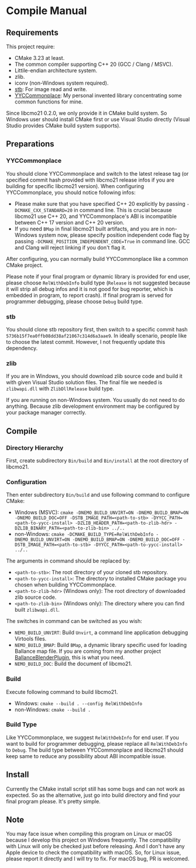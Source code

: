 # Compile Manual

## Requirements

This project require:

* CMake 3.23 at least.
* The common compiler supporting C++ 20 (GCC / Clang / MSVC).
* Littile-endian architecture system.
* zlib.
* iconv (non-Windows system required).
* [stb](https://github.com/nothings/stb): For image read and write.
* [YYCCommonplace](https://github.com/yyc12345/YYCCommonplace): My personal invented library concentrating some common functions for mine.

Since libcmo21 0.2.0, we only provide it in CMake build system. So Windows user should install CMake first or use Visual Studio directly (Visual Studio provides CMake build system supports).

## Preparations

### YYCCommonplace

You should clone YYCCommonplace and switch to the latest release tag (or specified commit hash provided with libcmo21 release infos if you are building for specific libcmo21 version). When configuring YYCCommonplace, you should notice following infos:

* Please make sure that you have specified C++ 20 explicitly by passing `-DCMAKE_CXX_STANDARD=20` in command line. This is crucial because libcmo21 use C++ 20, and YYCCommonplace's ABI is incompatible between C++ 17 version and C++ 20 version.
* If you need `BMap` in final libcmo21 built artifacts, and you are in non-Windows system now, please specify position independent code flag by passing `-DCMAKE_POSITION_INDEPENDENT_CODE=True` in command line. GCC and Clang will reject linking if you don't flag it.

After configuring, you can normally build YYCCommonplace like a common CMake project.

Please note if your final program or dynamic library is provided for end user, please choose `RelWithDebInfo` build type (`Release` is not suggested because it will strip all debug infos and it is not good for bug reporter, which is embedded in program, to report crash). If final program is served for programmer debugging, please choose `Debug` build type.

### stb

You should clone stb repository first, then switch to a specific commit hash `5736b15f7ea0ffb08dd38af21067c314d6a3aae9`. In ideally scenario, people like to choose the latest commit. However, I not frequently update this dependency.

### zlib

If you are in Windows, you should download zlib source code and build it with given Visual Studio solution files. The final file we needed is `zlibwapi.dll` with `ZlibDllRelease` build type.

If you are running on non-Windows system. You usually do not need to do anything. Because zlib development environment may be configured by your package manager correctly.

## Compile

### Directory Hierarchy

First, create subdirectory `Bin/build` and `Bin/install` at the root directory of libcmo21.

### Configuration

Then enter subdirectory `Bin/build` and use following command to configure CMake:

- Windows (MSVC): `cmake -DNEMO_BUILD_UNVIRT=ON -DNEMO_BUILD_BMAP=ON -DNEMO_BUILD_DOC=OFF -DSTB_IMAGE_PATH=<path-to-stb> -DYYCC_PATH=<path-to-yycc-install> -DZLIB_HEADER_PATH=<path-to-zlib-hdr> -DZLIB_BINARY_PATH=<path-to-zlib-bin> ../..`
- non-Windows: `cmake -DCMAKE_BUILD_TYPE=RelWithDebInfo -DNEMO_BUILD_UNVIRT=ON -DNEMO_BUILD_BMAP=ON -DNEMO_BUILD_DOC=OFF -DSTB_IMAGE_PATH=<path-to-stb> -DYYCC_PATH=<path-to-yycc-install> ../..`

The arguments in command should be replaced by:

* `<path-to-stb>`: The root directory of your cloned stb repository.
* `<path-to-yycc-install>`: The directory to installed CMake package you chosen when building YYCCommonplace.
* `<path-to-zlib-hdr>` (Windows only): The root directory of downloaded zlib source code.
* `<path-to-zlib-bin>` (Windows only): The directory where you can find built `zlibwapi.dll`.

The switches in command can be switched as you wish:

* `NEMO_BUILD_UNVIRT`: Build `Unvirt`, a command line application debugging Virtools files.
* `NEMO_BUILD_BMAP`: Build `BMap`, a dynamic library specific used for loading Ballance map file. If you are coming from my another project [BallanceBlenderPlugin](https://github.com/yyc12345/BallanceBlenderHelper), this is what you need.
* `NEMO_BUILD_DOC`: Build the document of libcmo21.

### Build

Execute following command to build libcmo21.

* Windows: `cmake --build . --config RelWithDebInfo`
* non-Windows: `cmake --build .`

### Build Type

Like YYCCommonplace, we suggest `RelWithDebInfo` for end user. If you want to build for programmer debugging, please replace all `RelWithDebInfo` to `Debug`. The build type between YYCCommonplace and libcmo21 should keep same to reduce any possibility about ABI incompatible issue.

## Install

Currently the CMake install script still has some bugs and can not work as expected. So as the alternative, just go into build directory and find your final program please. It's pretty simple.

## Note

You may face issue when compiling this program on Linux or macOS because I develop this project on Windows frequently. The compatibility with Linux will only be checked just before releasing. And I don't have any Apple device to check the compatibility with macOS. So, for Linux issue, please report it directly and I will try to fix. For macOS bug, PR is welcomed.
